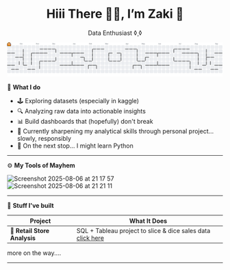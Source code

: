 <!-- Github Profile README - Zaki -->
<h1 align="center"> Hiii There 👋🏻, I’m Zaki 👾</h1>
<p align="center"> Data Enthusiast ◊¸◊ </p>

<picture>
  <source media="(prefers-color-scheme: dark)" srcset="https://raw.githubusercontent.com/MOZKI/MOZKI/output/pacman-contribution-graph-dark.svg">
  <source media="(prefers-color-scheme: light)" srcset="https://raw.githubusercontent.com/MOZKI/MOZKI/output/pacman-contribution-graph.svg">
  <img alt="pacman contribution graph" src="https://raw.githubusercontent.com/MOZKI/MOZKI/output/pacman-contribution-graph.svg">
</picture>


🧩 **What I do**

- 🕹️ Exploring datasets (especially in kaggle)
- 🔍 Analyzing raw data into actionable insights 
- 📊 Build dashboards that (hopefully) don't break
- 🧠 Currently sharpening my analytical skills through personal project... slowly, responsibly 
- 🎯 On the next stop... I might learn Python

---

⚙️ **My Tools of Mayhem**
<div align="left">
    <img width="50" height="50" alt="Screenshot 2025-08-06 at 21 17 57" src="https://github.com/user-attachments/assets/a4ceacb0-c10c-4aa6-bc41-69affa3a5877" />
    <img width="12" />
    <img width="50" height="50" alt="Screenshot 2025-08-06 at 21 21 11" src="https://github.com/user-attachments/assets/f83426dd-ac86-4e24-a90d-fa6ffe5cd1e9" />

</div>

---

🚀 **Stuff I've built**

| Project | What It Does |
|--------|---------------|
| 🛒 **Retail Store Analysis** | SQL + Tableau project to slice & dice sales data [click here](https://github.com/MOZKI/RETAIL-STORES-ANALYSIS) |

more on the way.... 

---

